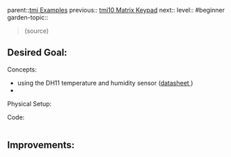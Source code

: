 parent::[tmi Examples](Personal%20Folders/that_marouk_ish/tmi%20Examples.md)
previous:: [tmi10 Matrix Keypad](Personal%20Folders/that_marouk_ish/tmi10%20Matrix%20Keypad.md)
next::
level:: #beginner
garden-topic::

>  (source)

Desired Goal:
- 

Concepts:
- using the DH11 temperature and humidity sensor ([datasheet ](code/tmi11/datasheet%20Lesson%2012%20DHT11%20Temperature%20and%20Humidity%20Sensor.pdf))
- 

Physical Setup:


Code:


``` c

```

Improvements:
- 